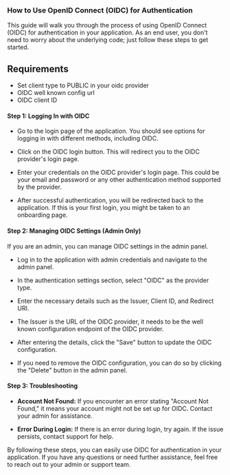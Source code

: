 ### How to Use OpenID Connect (OIDC) for Authentication

This guide will walk you through the process of using OpenID Connect (OIDC) for authentication in your application. As an end user, you don't need to worry about the underlying code; just follow these steps to get started.

## Requirements 
- Set client type to PUBLIC in your oidc provider
- OIDC well known config url
- OIDC client ID


#### Step 1: Logging In with OIDC

- Go to the login page of the application. You should see options for logging in with different methods, including OIDC.

- Click on the OIDC login button. This will redirect you to the OIDC provider's login page.

- Enter your credentials on the OIDC provider's login page. This could be your email and password or any other authentication method supported by the provider.

- After successful authentication, you will be redirected back to the application. If this is your first login, you might be taken to an onboarding page.

#### Step 2: Managing OIDC Settings (Admin Only)

If you are an admin, you can manage OIDC settings in the admin panel.

- Log in to the application with admin credentials and navigate to the admin panel.

- In the authentication settings section, select "OIDC" as the provider type.
- Enter the necessary details such as the Issuer, Client ID, and Redirect URI.
- The Issuer is the URL of the OIDC provider, it needs to be the well known configuration endpoint of the OIDC provider.

- After entering the details, click the "Save" button to update the OIDC configuration.

- If you need to remove the OIDC configuration, you can do so by clicking the "Delete" button in the admin panel.

#### Step 3: Troubleshooting

- **Account Not Found:** If you encounter an error stating "Account Not Found," it means your account might not be set up for OIDC. Contact your admin for assistance.

- **Error During Login:** If there is an error during login, try again. If the issue persists, contact support for help.

By following these steps, you can easily use OIDC for authentication in your application. If you have any questions or need further assistance, feel free to reach out to your admin or support team.
